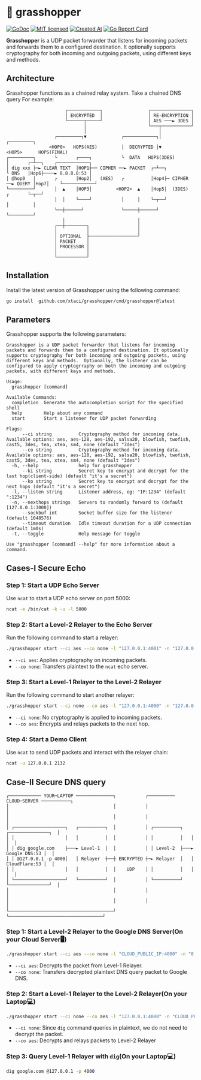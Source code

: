 # 🦗 grasshopper
[![GoDoc][1]][2] [![MIT licensed][3]][4] [![Created At][5]][6] [![Go Report Card][7]][8]

[1]: https://godoc.org/github.com/xtaci/grasshopper?status.svg
[2]: https://pkg.go.dev/github.com/xtaci/grasshopper
[3]: https://img.shields.io/badge/license-MIT-blue.svg
[4]: LICENSE
[5]: https://img.shields.io/github/created-at/xtaci/grasshopper
[6]: https://img.shields.io/github/created-at/xtaci/grasshopper
[7]: https://goreportcard.com/badge/github.com/xtaci/grasshopper
[8]: https://goreportcard.com/report/github.com/xtaci/grasshopper

**Grasshopper** is a UDP packet forwarder that listens for incoming packets and forwards them to a configured destination. It optionally supports cryptography for both incoming and outgoing packets, using different keys and methods.

## Architecture
Grasshopper functions as a chained relay system. Take a chained DNS query For example:
```
                      ┌────────────┐                 ┌───────────────┐                                 
                      │ ENCRYPTED  │                 │ RE-ENCRYPTION │                                 
                      └──────┬─────┘                 │ AES ───► 3DES │                                 
                             │                       └───┬───────────┘                                 
                             │                           │                                             
                  ┌─────────┐▼             ┌────────────┐│             ┌─────────┐                     
                <HOP0>   HOPS(AES)         │  DECRYPTED │▼          <HOP5>      HOPS(FINAL)            
┌─────────┐       └       ┌────┐           └  DATA   HOPS(3DES)        │       ┌─┴──┐    ┌────────────┐
│ dig xxx ├─► CLEAR TEXT  │HOP1┼── CIPHER ──► PACKET  ┌─┴──┐           └ DNS   │Hop6├────► 8.8.8.8:53 │
│ @hop0   │       ┌       │Hop2│   (AES)   ┌          │Hop4├─ CIPHER ──► QUERY │Hop7│    └────────────┘
└─────────┘       │  ▲    │HOP3│         <HOP2>  ▲    │Hop5│  (3DES)   ┌       └─┬──┘                  
                  │  │    └────┘           │     │    └─┬──┘           │         │                     
                  └──┼──────┘              └─────┼──────┘              └─────────┘                     
                     │                           │                                                     
                  ┌──┼────────┐                  │                                                     
                  │           │                  │                                                     
                  │ OPTIONAL  ├──────────────────┘                                                     
                  │ PACKET    │                                                                        
                  │ PROCESSOR │                                                                        
                  │           │                                                                        
                  └───────────┘                                                                        
```

## Installation

Install the latest version of Grasshopper using the following command:

```sh
go install  github.com/xtaci/grasshopper/cmd/grasshopper@latest     
```

## Parameters
Grasshopper supports the following parameters:

```text
Grasshopper is a UDP packet forwarder that listens for incoming packets and forwards them to a configured destination. It optionally supports cryptography for both incoming and outgoing packets, using different keys and methods.  Optionally, the listener can be configured to apply cryptogrraphy on both the incoming and outgoing packets, with different keys and methods.

Usage:
  grasshopper [command]

Available Commands:
  completion  Generate the autocompletion script for the specified shell
  help        Help about any command
  start       Start a listener for UDP packet forwarding

Flags:
      --ci string          Cryptography method for incoming data. Available options: aes, aes-128, aes-192, salsa20, blowfish, twofish, cast5, 3des, tea, xtea, sm4, none (default "3des")
      --co string          Cryptography method for incoming data. Available options: aes, aes-128, aes-192, salsa20, blowfish, twofish, cast5, 3des, tea, xtea, sm4, none (default "3des")
  -h, --help               help for grasshopper
      --ki string          Secret key to encrypt and decrypt for the last hop(client-side) (default "it's a secret")
      --ko string          Secret key to encrypt and decrypt for the next hops (default "it's a secret")
  -l, --listen string      Listener address, eg: "IP:1234" (default ":1234")
  -n, --nexthops strings   Servers to randomly forward to (default [127.0.0.1:3000])
      --sockbuf int        Socket buffer size for the listener (default 1048576)
      --timeout duration   Idle timeout duration for a UDP connection (default 1m0s)
  -t, --toggle             Help message for toggle

Use "grasshopper [command] --help" for more information about a command.
```

## Cases-Ⅰ Secure Echo

### Step 1: Start a UDP Echo Server

Use `ncat` to start a UDP echo server on port 5000:

```sh
ncat -e /bin/cat -k -u -l 5000
```
### Step 2: Start a Level-2 Relayer to the Echo Server

Run the following command to start a relayer:

```sh
./grasshopper start --ci aes --co none -l "127.0.0.1:4001" -n "127.0.0.1:5000"
```

- `--ci aes`: Applies cryptography on incoming packets.
- `--co none`: Transfers plaintext to the `ncat` echo server.

### Step 3: Start a Level-1 Relayer to the Level-2 Relayer

Run the following command to start another relayer:

```sh
./grasshopper start --ci none --co aes -l "127.0.0.1:4000" -n "127.0.0.1:4001"
```

- `--ci none`: No cryptography is applied to incoming packets.
- `--co aes`: Encrypts and relays packets to the next hop.

### Step 4: Start a Demo Client

Use `ncat` to send UDP packets and interact with the relayer chain:

```sh
ncat -u 127.0.0.1 2132
```

## Case-Ⅱ Secure DNS query
```
┌──────────── YOUR─LAPTOP ──────────────┐           ┌────────── CLOUD─SERVER ───────────┐
│                                       │           │                                   │
│                                       │           │                                   │
│ ┌───────────────────┐   ┌──────────┐  │           │ ┌──────────┐   ┌───────────────┐  │
│ │                   │   │          │  │           │ │          │   │               │  │
│ │ dig google.com    ├───► Level-1  │  │           │ │ Level-2  ├───► Google DNS:53 │  │
│ │ @127.0.0.1 -p 4000│   │ Relayer  ┼──┼ ENCRYPTED ┼─► Relayer  │   │ CloudFlare:53 │  │
│ │                   │   │          │  │    UDP    │ │          │   │               │  │
│ └───────────────────┘   └──────────┘  │           │ └──────────┘   └───────────────┘  │
│                                       │           │                                   │
│                                       │           │                                   │
└───────────────────────────────────────┘           └───────────────────────────────────┘
```
### Step 1: Start a Level-2 Relayer to the Google DNS Server(On your Cloud Server🖥️)

```sh
./grasshopper start --ci aes --co none -l "CLOUD_PUBLIC_IP:4000" -n "8.8.8.8:53,1.1.1.1:53"
```

- `--ci aes`: Decrypts the packet from Level-1 Relayer.
- `--co none`: Transfers decrypted plaintext DNS query packet to Google DNS.

### Step 2: Start a Level-1 Relayer to the Level-2 Relayer(On your Laptop💻)

```sh
./grasshopper start --ci none --co aes -l "127.0.0.1:4000" -n "CLOUD_PUBLIC_IP:4000"
```

- `--ci none`: Since `dig` command queries in plaintext, we do not need to decrypt the packet.
- `--co aes`: Decrypts and relays packets to Level-2 Relayer

### Step 3: Query Level-1 Relayer with `dig`(On your Laptop💻)

```sh
dig google.com @127.0.0.1 -p 4000
```
